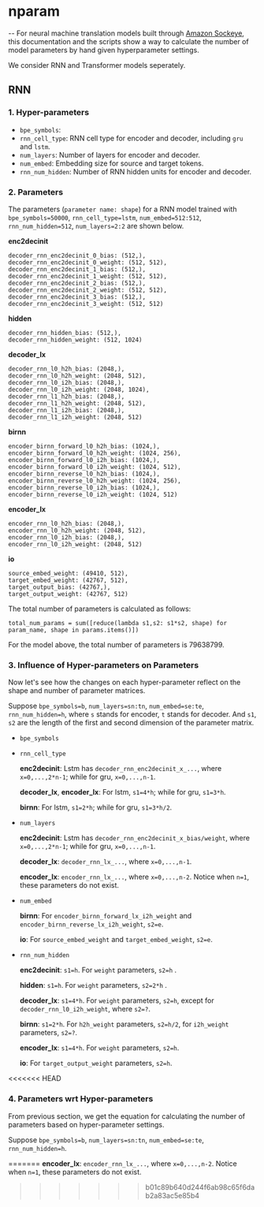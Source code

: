 # nparam
--
For neural machine translation models built through [Amazon Sockeye](https://github.com/awslabs/sockeye), this documentation and the scripts show a way to calculate the number of model parameters by hand given hyperparameter settings. 

We consider RNN and Transformer models seperately. 

## RNN
### 1. Hyper-parameters

* `bpe_symbols`: 
* `rnn_cell_type`: RNN cell type for encoder and decoder, including `gru` and `lstm`.
* `num_layers`: Number of layers for encoder and decoder.
* `num_embed`: Embedding size for source and target tokens. 
* `rnn_num_hidden`: Number of RNN hidden units for encoder and decoder.

### 2. Parameters

The parameters (`parameter name: shape`) for a RNN model trained with `bpe_symbols=50000`, `rnn_cell_type=lstm`, `num_embed=512:512`, `rnn_num_hidden=512`, `num_layers=2:2` are shown below.

**enc2decinit**

```
decoder_rnn_enc2decinit_0_bias: (512,), 
decoder_rnn_enc2decinit_0_weight: (512, 512), 
decoder_rnn_enc2decinit_1_bias: (512,), 
decoder_rnn_enc2decinit_1_weight: (512, 512),
decoder_rnn_enc2decinit_2_bias: (512,), 
decoder_rnn_enc2decinit_2_weight: (512, 512), 
decoder_rnn_enc2decinit_3_bias: (512,), 
decoder_rnn_enc2decinit_3_weight: (512, 512) 
```

**hidden**

```
decoder_rnn_hidden_bias: (512,), 
decoder_rnn_hidden_weight: (512, 1024)
```

**decoder\_lx**

``` 
decoder_rnn_l0_h2h_bias: (2048,), 
decoder_rnn_l0_h2h_weight: (2048, 512), 
decoder_rnn_l0_i2h_bias: (2048,), 
decoder_rnn_l0_i2h_weight: (2048, 1024), 
decoder_rnn_l1_h2h_bias: (2048,), 
decoder_rnn_l1_h2h_weight: (2048, 512), 
decoder_rnn_l1_i2h_bias: (2048,), 
decoder_rnn_l1_i2h_weight: (2048, 512) 
```
**birnn**

```
encoder_birnn_forward_l0_h2h_bias: (1024,), 
encoder_birnn_forward_l0_h2h_weight: (1024, 256), 
encoder_birnn_forward_l0_i2h_bias: (1024,), 
encoder_birnn_forward_l0_i2h_weight: (1024, 512), 
encoder_birnn_reverse_l0_h2h_bias: (1024,), 
encoder_birnn_reverse_l0_h2h_weight: (1024, 256), 
encoder_birnn_reverse_l0_i2h_bias: (1024,), 
encoder_birnn_reverse_l0_i2h_weight: (1024, 512) 
```
**encoder\_lx**

```
encoder_rnn_l0_h2h_bias: (2048,), 
encoder_rnn_l0_h2h_weight: (2048, 512), 
encoder_rnn_l0_i2h_bias: (2048,), 
encoder_rnn_l0_i2h_weight: (2048, 512)
```
**io**

```
source_embed_weight: (49410, 512), 
target_embed_weight: (42767, 512), 
target_output_bias: (42767,), 
target_output_weight: (42767, 512)
```

The total number of parameters is calculated as follows:

```
total_num_params = sum([reduce(lambda s1,s2: s1*s2, shape) for param_name, shape in params.items()])
```

For the model above, the total number of parameters is 79638799.

### 3. Influence of Hyper-parameters on Parameters

Now let's see how the changes on each hyper-parameter reflect on the shape and number of parameter matrices.

Suppose `bpe_symbols=b`, `num_layers=sn:tn`, `num_embed=se:te`, `rnn_num_hidden=h`, where `s` stands for encoder, `t` stands for decoder. And `s1`, `s2` are the length of the first and second dimension of the parameter matrix.

* `bpe_symbols`

* `rnn_cell_type`

	**enc2decinit**: Lstm has `decoder_rnn_enc2decinit_x_...`, where `x=0,...,2*n-1`; while for gru, `x=0,...,n-1`.
	
	**decoder\_lx**, **encoder\_lx**: For lstm, `s1=4*h`; while for gru, `s1=3*h`.
	
	**birnn**: For lstm, `s1=2*h`; while for gru, `s1=3*h/2`. 

* `num_layers`
	
	**enc2decinit**: Lstm has `decoder_rnn_enc2decinit_x_bias/weight`, where `x=0,...,2*n-1`; while for gru, `x=0,...,n-1`.
	
	**decoder\_lx**: `decoder_rnn_lx_...`, where `x=0,...,n-1`.
	
	**encoder\_lx**: `encoder_rnn_lx_...`, where `x=0,...,n-2`. Notice when `n=1`, these parameters do not exist.

* `num_embed`
	
	**birnn**: For `encoder_birnn_forward_lx_i2h_weight` and `encoder_birnn_reverse_lx_i2h_weight`, `s2=e`.
	
	**io**: For `source_embed_weight` and `target_embed_weight`, `s2=e`.

* `rnn_num_hidden`
	
	**enc2decinit**: `s1=h`. For `weight` parameters, `s2=h` .
	
	**hidden**: `s1=h`. For `weight` parameters, `s2=2*h` .
	
	**decoder\_lx**: `s1=4*h`. For `weight` parameters, `s2=h`, except for `decoder_rnn_l0_i2h_weight`, where `s2=?`.

	**birnn**: `s1=2*h`. For `h2h_weight` parameters, `s2=h/2`, for `i2h_weight` parameters, `s2=?`.
	
	**encoder\_lx**: `s1=4*h`. For `weight` parameters, `s2=h`.
	
	**io**: For `target_output_weight` parameters, `s2=h`.
	
	
	
<<<<<<< HEAD
### 4. Parameters wrt Hyper-parameters

From previous section, we get the equation for calculating the number of parameters based on hyper-parameter settings.

Suppose `bpe_symbols=b`, `num_layers=sn:tn`, `num_embed=se:te`, `rnn_num_hidden=h`.




	
=======
	**encoder\_lx**: `encoder_rnn_lx_...`, where `x=0,...,n-2`. Notice when `n=1`, these parameters do not exist.
	
>>>>>>> b01c89b640d244f6ab98c65f6dab2a83ac5e85b4

